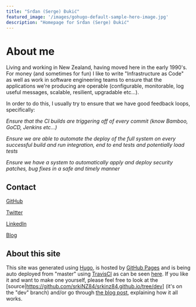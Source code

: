 ```yaml
---
title: "Srđan (Serge) Ðukić"
featured_image: '/images/gohugo-default-sample-hero-image.jpg'
description: "Homepage for Srđan (Serge) Ðukić"
---
```

# About me

Living and working in New Zealand, having moved here in the early 1990's. For money (and sometimes for fun) I like to write
"Infrastructure as Code" as well as work in software engineering teams to ensure that the applications we're producing
are operable (configurable, monitorable, log useful messages, scalable, resilient, upgradable etc...).

In order to do this, I usually try to ensure that we have good feedback loops, specifically:

_Ensure that the CI builds are triggering off of every commit (know Bamboo, GoCD, Jenkins etc...)_

_Ensure we are able to automate the deploy of the full system on every successful build and run integration, end to end tests and potentially load tests_

_Ensure we have a system to automatically apply and deploy security patches, bug fixes in a safe and timely manner_


## Contact
[GitHub](https://github.com/srkiNZ84)

[Twitter](https://twitter.com/srkiNZ)

[LinkedIn](https://www.linkedin.com/in/srdandukic/)

[Blog](https://blog.dukic.co.nz)

## About this site

This site was generated using [Hugo](https://gohugo.io/), is hosted by [GitHub Pages](https://pages.github.com/) and is being auto deployed from "master" using [TravisCI](https://travis-ci.org/) as can be seen [here](https://travis-ci.org/srkiNZ84/srkinz84.github.io). If you like it and want to make one yourself, please feel free to look at the [source|https://github.com/srkiNZ84/srkinz84.github.io/tree/dev] (it's on the "dev" branch) and/or go through [the blog post](https://blog.dukic.co.nz/index.php/2018/02/15/using-github-pages-with-hugo-and-travisci/), explaining how it all works.
